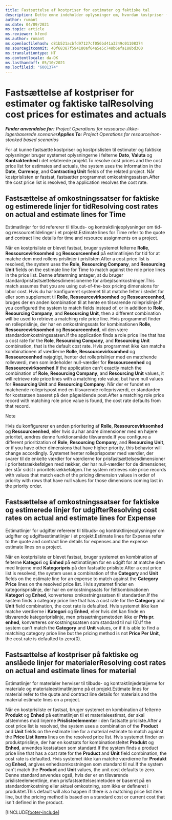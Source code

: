 ```yaml
---
title: Fastsættelse af kostpriser for estimater og faktiske tal
description: Dette emne indeholder oplysninger om, hvordan kostpriser for estimater og faktiske oplysninger fastsættes.
author: rumant
ms.date: 04/09/2021
ms.topic: article
ms.reviewer: kfend
ms.author: rumant
ms.openlocfilehash: d81b521acbfd97127cf056bd41a3249c01108374
ms.sourcegitcommit: 40f68387f594180af64a5e5c748b6efa188bd300
ms.translationtype: HT
ms.contentlocale: da-DK
ms.lasthandoff: 05/10/2021
ms.locfileid: "6001374"
---
```

# <a name="resolving-cost-prices-for-estimates-and-actuals"></a><span data-ttu-id="3869a-103">Fastsættelse af kostpriser for estimater og faktiske tal</span><span class="sxs-lookup"><span data-stu-id="3869a-103">Resolving cost prices for estimates and actuals</span></span>

<span data-ttu-id="3869a-104">_**Finder anvendelse for:** Project Operations for ressource-/ikke-lagerbaserede scenarier_</span><span class="sxs-lookup"><span data-stu-id="3869a-104">_**Applies To:** Project Operations for resource/non-stocked based scenarios_</span></span>

<span data-ttu-id="3869a-105">For at kunne fastsætte kostpriser og kostprislisten til estimater og faktiske oplysninger bruger systemet oplysningerne i felterne **Dato**, **Valuta** og **Kontraktenhed** i det relaterede projekt.</span><span class="sxs-lookup"><span data-stu-id="3869a-105">To resolve cost prices and the cost price list for estimates and actuals, the system uses the information in the **Date**, **Currency**, and **Contracting Unit** fields of the related project.</span></span> <span data-ttu-id="3869a-106">Når kostprislisten er fastsat, fastsætter programmet omkostningssatsen.</span><span class="sxs-lookup"><span data-stu-id="3869a-106">After the cost price list is resolved, the application resolves the cost rate.</span></span>

## <a name="resolving-cost-rates-on-actual-and-estimate-lines-for-time"></a><span data-ttu-id="3869a-107">Fastsættelse af omkostningssatser for faktiske og estimerede linjer for tid</span><span class="sxs-lookup"><span data-stu-id="3869a-107">Resolving cost rates on actual and estimate lines for Time</span></span>

<span data-ttu-id="3869a-108">Estimatlinjer for tid refererer til tilbuds- og kontraktlinjeoplysninger om tid- og ressourcetildelinger i et projekt.</span><span class="sxs-lookup"><span data-stu-id="3869a-108">Estimate lines for Time refer to the quote and contract line details for time and resource assignments on a project.</span></span>

<span data-ttu-id="3869a-109">Når en kostprisliste er blevet fastsat, bruger systemet felterne **Rolle**, **Ressourcevirksomhed** og **Ressourceenhed** på estimatlinjen for tid for at matche dem med rollens prislinjer i prislisten.</span><span class="sxs-lookup"><span data-stu-id="3869a-109">After a cost price list is resolved, the system uses the **Role**, **Resourcing Company**, and **Resourcing Unit** fields on the estimate line for Time to match against the role price lines in the price list.</span></span> <span data-ttu-id="3869a-110">Denne afstemning antager, at du bruger standardprisfastsættelsesdimensionerne for arbejdsomkostninger.</span><span class="sxs-lookup"><span data-stu-id="3869a-110">This match assumes that you are using out-of-the-box pricing dimensions for labor cost.</span></span> <span data-ttu-id="3869a-111">Hvis du har konfigureret systemet til at matche felter i stedet for eller som supplement til **Rolle**, **Ressourcevirksomhed** og **Ressourceenhed**, bruges der en anden kombination til at hente en tilsvarende rolleprislinje.</span><span class="sxs-lookup"><span data-stu-id="3869a-111">If you configured the system to match fields instead of, or in addition to **Role**, **Resourcing Company**, and **Resourcing Unit**, then a different combination will be used to retrieve a matching role price line.</span></span> <span data-ttu-id="3869a-112">Hvis programmet finder en rolleprislinje, der har en omkostningssats for kombinationen **Rolle**, **Ressourcevirksomhed** og **Ressourceenhed**, vil den være standardomkostningssatsen.</span><span class="sxs-lookup"><span data-stu-id="3869a-112">If the application finds a role price line that has a cost rate for the **Role**, **Resourcing Company**, and **Resourcing Unit** combination, that is the default cost rate.</span></span> <span data-ttu-id="3869a-113">Hvis programmet ikke kan matche kombinationen af værdierne **Rolle**, **Ressourcevirksomhed** og **Ressourceenhed** nøjagtigt, henter det rolleprislinjer med en matchende rolleværdi, men som indeholder null-værdier for **Ressourceenhed** og **Ressourcevirksomhed**.</span><span class="sxs-lookup"><span data-stu-id="3869a-113">If the application can't exactly match the combination of **Role**, **Resourcing Company**, and **Resourcing Unit** values, it will retrieve role price lines with a matching role value, but have null values for **Resourcing Unit** and **Resourcing Company**.</span></span> <span data-ttu-id="3869a-114">Når der er fundet en matchende rolleprispost med en tilsvarende rolleprisværdi, er standarden for kostsatsen baseret på den pågældende post.</span><span class="sxs-lookup"><span data-stu-id="3869a-114">After a matching role price record with matching role price value is found, the cost rate defaults from that record.</span></span> 

> [!NOTE]
> <span data-ttu-id="3869a-115">Hvis du konfigurerer en anden prioritering af **Rolle**, **Ressourcevirksomhed** og **Ressourceenhed**, eller hvis du har andre dimensioner med en højere prioritet, ændres denne funktionsmåde tilsvarende.</span><span class="sxs-lookup"><span data-stu-id="3869a-115">If you configure a different prioritization of **Role**, **Resourcing Company**, and **Resourcing Unit**, or if you have other dimensions that have higher priority, this behavior will change accordingly.</span></span> <span data-ttu-id="3869a-116">Systemet henter rolleprisposter med værdier, der svarer til de enkelte værdier for værdierne for prisfastsættelsesdimensioner i prioritetsrækkefølgen med rækker, der har null-værdier for de dimensioner, der står sidst i prioritetsrækkefølgen.</span><span class="sxs-lookup"><span data-stu-id="3869a-116">The system retrieves role price records with values that match each of the pricing dimension values in order of priority with rows that have null values for those dimensions coming last in the priority order.</span></span>

## <a name="resolving-cost-rates-on-actual-and-estimate-lines-for-expense"></a><span data-ttu-id="3869a-117">Fastsættelse af omkostningssatser for faktiske og estimerede linjer for udgifter</span><span class="sxs-lookup"><span data-stu-id="3869a-117">Resolving cost rates on actual and estimate lines for Expense</span></span>

<span data-ttu-id="3869a-118">Estimatlinjer for udgifter refererer til tilbuds- og kontraktlinjeoplysninger om udgifter og udgiftsestimatlinjer i et projekt.</span><span class="sxs-lookup"><span data-stu-id="3869a-118">Estimate lines for Expense refer to the quote and contract line details for expenses and the expense estimate lines on a project.</span></span>

<span data-ttu-id="3869a-119">Når en kostprisliste er blevet fastsat, bruger systemet en kombination af felterne **Kategori** og **Enhed** på estimatlinjen for en udgift for at matche dem med linjerne med **Kategoripris** på den fastsatte prisliste.</span><span class="sxs-lookup"><span data-stu-id="3869a-119">After a cost price list is resolved, the system uses a combination of the **Category** and **Unit** fields on the estimate line for an expense to match against the **Category Price** lines on the resolved price list.</span></span> <span data-ttu-id="3869a-120">Hvis systemet finder en kategorisprislinje, der har en omkostningssats for feltkombinationen **Kategori** og **Enhed**, konverteres omkostningssatsen til standarden.</span><span class="sxs-lookup"><span data-stu-id="3869a-120">If the system finds a category price line that has a cost rate for the **Category** and **Unit** field combination, the cost rate is defaulted.</span></span> <span data-ttu-id="3869a-121">Hvis systemet ikke kan matche værdierne i **Kategori** og **Enhed**, eller hvis det kan finde en tilsvarende kategoriprislinje, men prissætningsmetoden ikke er **Pris pr. enhed**, konverteres omkostningssatsen som standard til nul (0).</span><span class="sxs-lookup"><span data-stu-id="3869a-121">If the system can't match the **Category** and **Unit** values, or if it is able to find a matching category price line but the pricing method is not **Price Per Unit**, the cost rate is defaulted to zero(0).</span></span>

## <a name="resolving-cost-rates-on-actual-and-estimate-lines-for-material"></a><span data-ttu-id="3869a-122">Fastsættelse af kostpriser på faktiske og anslåede linjer for materialer</span><span class="sxs-lookup"><span data-stu-id="3869a-122">Resolving cost rates on actual and estimate lines for material</span></span>

<span data-ttu-id="3869a-123">Estimatlinjer for materialer henviser til tilbuds- og kontraktlinjedetaljerne for materiale og materialeestimatlinjerne på et projekt.</span><span class="sxs-lookup"><span data-stu-id="3869a-123">Estimate lines for material refer to the quote and contract line details for materials and the material estimate lines on a project.</span></span>

<span data-ttu-id="3869a-124">Når en kostprisliste er fastsat, bruger systemet en kombination af felterne **Produkt** og **Enhed** på estimatlinjen til et materialeestimat, der skal afstemmes mod linjerne **Prislisteelementer** i den fastsatte prisliste.</span><span class="sxs-lookup"><span data-stu-id="3869a-124">After a cost price list is resolved, the system uses a combination of the **Product** and **Unit** fields on the estimate line for a material estimate to match against the **Price List Items** lines on the resolved price list.</span></span> <span data-ttu-id="3869a-125">Hvis systemet finder en produktprislinje, der har en kostsats for kombinationsfeltet **Produkt** og **Enhed**, anvendes kostsatsen som standard.</span><span class="sxs-lookup"><span data-stu-id="3869a-125">If the system finds a product price line that has a cost rate for the **Product** and **Unit** field combination, the cost rate is defaulted.</span></span> <span data-ttu-id="3869a-126">Hvis systemet ikke kan matche værdierne for **Produkt** og **Enhed**, angives enhedsomkostningen som standard til nul.</span><span class="sxs-lookup"><span data-stu-id="3869a-126">If the system can't match the **Product** and **Unit** values, the unit cost defaults to zero.</span></span> <span data-ttu-id="3869a-127">Denne standard anvendes også, hvis der er en tilsvarende prislisteelementlinje, men prisfastsættelsesmetoden er baseret på en standardomkostning eller aktuel omkostning, som ikke er defineret i produktet.</span><span class="sxs-lookup"><span data-stu-id="3869a-127">This default will also happen if there is a matching price list item line, but the pricing method is based on a standard cost or current cost that isn't defined in the product.</span></span>

[!INCLUDE[footer-include](../includes/footer-banner.md)]
